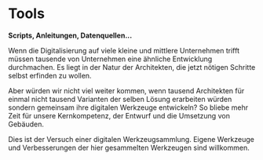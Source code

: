 # Tools
**Scripts, Anleitungen, Datenquellen...**

Wenn die Digitalisierung auf viele kleine und mittlere Unternehmen trifft müssen tausende von Unternehmen eine ähnliche Entwicklung durchmachen. Es liegt in der Natur der Architekten, die jetzt nötigen Schritte selbst erfinden zu wollen. 

Aber würden wir nicht viel weiter kommen, wenn tausend Architekten für einmal nicht tausend Varianten der selben Lösung erarbeiten würden sondern gemeinsam ihre digitalen Werkzeuge entwickeln? So bliebe mehr Zeit für unsere Kernkompetenz, der Entwurf und die Umsetzung von Gebäuden.

Dies ist der Versuch einer digitalen Werkzeugsammlung. Eigene Werkzeuge und Verbesserungen der hier gesammelten Werkzeugen sind willkommen. 


